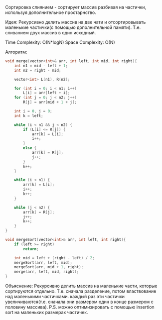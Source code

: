 Сортировка слиянием - сортирует массив разбивая на частички, используя дополнительное простарнство.

Идея: Рекурсивно делить массив на две чати и отсортировывать маленькие частички(с помощью дополнительной памяти). Т.е. сливанием двух массив в один исходный.

Time Complexity: O(N\*logN)
Space Complexity: O(N)

Алгоритм:
```cpp
void merge(vector<int>& arr, int left, int mid, int right){
    int n1 = mid - left + 1;
    int n2 = right - mid;

    vector<int> L(n1), R(n2);

    for (int i = 0; i < n1; i++)
        L[i] = arr[left + i];
    for (int j = 0; j < n2; j++)
        R[j] = arr[mid + 1 + j];

    int i = 0, j = 0;
    int k = left;

    while (i < n1 && j < n2) {
        if (L[i] <= R[j]) {
            arr[k] = L[i];
            i++;
        }
        else {
            arr[k] = R[j];
            j++;
        }
        k++;
    }

    while (i < n1) {
        arr[k] = L[i];
        i++;
        k++;
    }

    while (j < n2) {
        arr[k] = R[j];
        j++;
        k++;
    }
}

void mergeSort(vector<int>& arr, int left, int right){
    if (left >= right)
        return;

    int mid = left + (right - left) / 2;
    mergeSort(arr, left, mid);
    mergeSort(arr, mid + 1, right);
    merge(arr, left, mid, right);
}
```
Объяснение: Рекурсивно делить массив на маленькие части, которые сортируются отдельно. Т.е. сначала разделение, потом властвование над маленькими частичками. каждый раз эти частички увеличиваются(т.е. сначала они размером один в конце размером с половину массива).
P.S. можно оптимизировать с помощью insertion sort на маленьких размерах частичек.